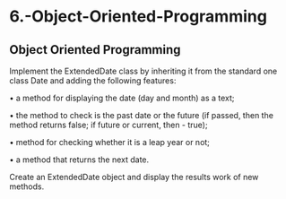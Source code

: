 # 6.-Object-Oriented-Programming

## Object Oriented Programming

Implement the ExtendedDate class by inheriting it from the standard one class Date and adding the following features:

• a method for displaying the date (day and month) as a text;

• the method to check is the past date or the future (if passed, then the method returns false; if future or current, then - true);

• method for checking whether it is a leap year or not;

• a method that returns the next date.

Create an ExtendedDate object and display the results work of new methods.
